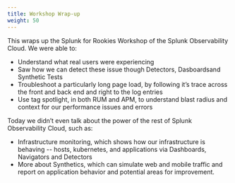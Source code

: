 ```yaml
---
title: Workshop Wrap-up
weight: 50
---
```



This wraps up the Splunk for Rookies Workshop of the Splunk Observability Cloud. We were able to:

* Understand what real users were experiencing
* Saw how we can detect these issue though Detectors, Dasboardsand Synthetic Tests
* Troubleshoot a particularly long page load, by following it’s trace across the front and back end and right to the log entries
* Use tag spotlight, in both RUM and APM, to understand blast radius and context for our performance issues and errors

Today we didn’t even talk about the power of the rest of Splunk Observability Cloud, such as:

* Infrastructure monitoring, which shows how our infrastructure is behaving -- hosts, kubernetes, and applications via Dashboards, Navigators and Detectors
* More about Synthetics, which can simulate web and mobile traffic and report on application behavior and potential areas for improvement.

<!-- More information  can be found here:

[API Test](https://docs.splunk.com/Observability/synthetics/api-test/api-test.html) and 
[Uptime Test](https://docs.splunk.com/Observability/synthetics/uptime-test/uptime-test.html). -->
